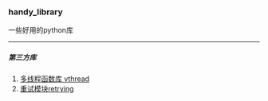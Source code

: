 ### handy_library
一些好用的python库

---  
#####   第三方库
1. [多线程函数库 vthread](https://github.com/cilame/vthread)
2. [重试模块retrying](https://github.com/rholder/retrying)

